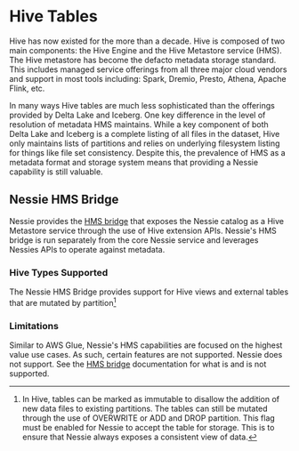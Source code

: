 # Hive Tables

Hive has now existed for the more than a decade. Hive is composed of two main components: 
the Hive Engine and the Hive Metastore service (HMS). The Hive metastore has become the defacto
metadata storage standard. This includes managed service offerings from all three major cloud 
vendors and support in most tools including: Spark, Dremio, Presto, Athena, Apache 
Flink, etc.
 
In many ways Hive tables are much less sophisticated than the offerings provided by 
Delta Lake and Iceberg. One key difference in the level of resolution of metadata HMS 
maintains. While a key component of both Delta Lake and Iceberg is a complete listing 
of all files in the dataset, Hive only maintains lists of partitions and relies on 
underlying filesystem listing for things like file set consistency. Despite this,
the prevalence of HMS as a metadata format and storage system means that providing 
a Nessie capability is still valuable.

## Nessie HMS Bridge

Nessie provides the [HMS bridge](/tools/hive.md) that exposes the Nessie catalog as a Hive Metastore service
through the use of Hive extension APIs. Nessie's HMS bridge is run separately from the core Nessie service and leverages Nessies 
APIs to operate against metadata.

### Hive Types Supported

The Nessie HMS Bridge provides support for Hive views and external tables that are 
mutated by partition[^1]

### Limitations

Similar to AWS Glue, Nessie's HMS capabilities are focused on the highest value use 
cases. As such, certain features are not supported. Nessie does not support. See the 
[HMS bridge](/tools/hive.md) documentation for what is and is not supported.

[^1]: In Hive, tables can be marked as immutable to disallow the addition of new data 
files to existing partitions. The tables can still be mutated through the use of OVERWRITE 
or ADD and DROP partition. This flag must be enabled for Nessie to accept the table 
for storage. This is to ensure that Nessie always exposes a consistent view of data.